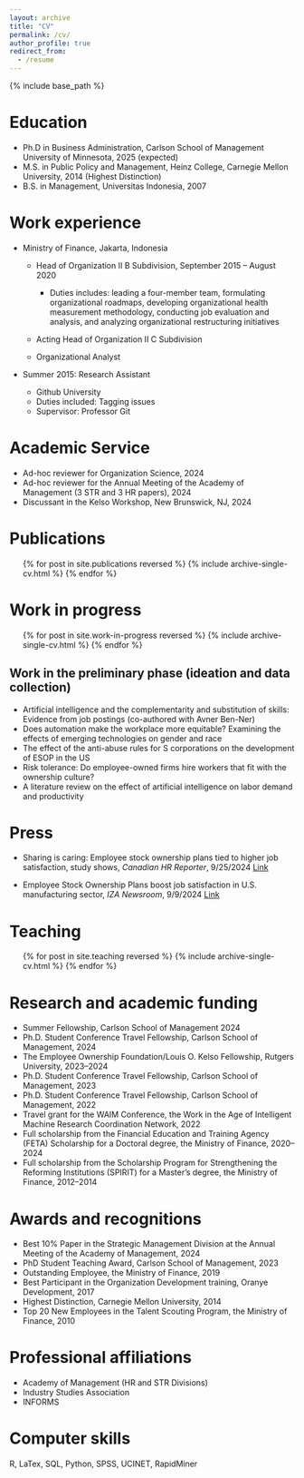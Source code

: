 ```yaml
---
layout: archive
title: "CV"
permalink: /cv/
author_profile: true
redirect_from:
  - /resume
---
```


{% include base_path %}

Education
======
* Ph.D in Business Administration, Carlson School of Management University of Minnesota, 2025 (expected)
* M.S. in Public Policy and Management, Heinz College, Carnegie Mellon University, 2014 (Highest Distinction)
* B.S. in Management, Universitas Indonesia, 2007

Work experience
======
* Ministry of Finance, Jakarta, Indonesia
  * Head of Organization II B Subdivision, September 2015 – August 2020
    * Duties includes: leading a four-member team, formulating organizational roadmaps, developing organizational health measurement methodology, conducting job evaluation and analysis, and analyzing organizational restructuring initiatives

  * Acting Head of Organization II C Subdivision
  * Organizational Analyst

* Summer 2015: Research Assistant
  * Github University
  * Duties included: Tagging issues
  * Supervisor: Professor Git
  
Academic Service
======
* Ad-hoc reviewer for Organization Science, 2024
* Ad-hoc reviewer for the Annual Meeting of the Academy of Management (3 STR and 3 HR papers), 2024
* Discussant in the Kelso Workshop, New Brunswick, NJ, 2024

Publications
======
  <ul>{% for post in site.publications reversed %}
    {% include archive-single-cv.html %}
  {% endfor %}</ul>

Work in progress
======
  <ul>{% for post in site.work-in-progress reversed %}
    {% include archive-single-cv.html %}
  {% endfor %}</ul>

## Work in the preliminary phase (ideation and data collection)

* Artificial intelligence and the complementarity and substitution of skills: Evidence from job postings (co-authored with Avner Ben-Ner)
* Does automation make the workplace more equitable? Examining the effects of emerging technologies on gender and race
* The effect of the anti-abuse rules for S corporations on the development of ESOP in the US
* Risk tolerance: Do employee-owned firms hire workers that fit with the ownership culture?
* A literature review on the effect of artificial intelligence on labor demand and productivity

Press
======
* Sharing is caring: Employee stock ownership plans tied to higher job satisfaction, study shows,
*Canadian HR Reporter*, 9/25/2024 [Link](https://www.hrreporter.com/focus-areas/compensation-andbenefits/sharing-is-caring-employee-stock-ownership-plans-tied-to-higher-job-satisfaction-studyshows/388748)

* Employee Stock Ownership Plans boost job satisfaction in U.S. manufacturing sector, *IZA Newsroom*, 9/9/2024 [Link](https://newsroom.iza.org/en/archive/research/employee-stock-ownership-plans-boost-job-satisfaction-in-u-s-manufacturing-sector/)
  
Teaching
======
  <ul>{% for post in site.teaching reversed %}
    {% include archive-single-cv.html %}
  {% endfor %}</ul>
  
Research and academic funding
======
* Summer Fellowship, Carlson School of Management	2024
* Ph.D. Student Conference Travel Fellowship, Carlson School of Management, 2024
* The Employee Ownership Foundation/Louis O. Kelso Fellowship, Rutgers University, 2023–2024
* Ph.D. Student Conference Travel Fellowship, Carlson School of Management, 2023
* Ph.D. Student Conference Travel Fellowship, Carlson School of Management, 2022 
* Travel grant for the WAIM Conference, the Work in the Age of Intelligent Machine Research Coordination Network, 2022
* Full scholarship from the Financial Education and Training Agency (FETA) Scholarship for a Doctoral degree, the Ministry of Finance, 2020–2024
* Full scholarship from the Scholarship Program for Strengthening the Reforming Institutions (SPIRIT) for a Master’s degree, the Ministry of Finance, 2012–2014

Awards and recognitions
======
* Best 10% Paper in the Strategic Management Division at the Annual Meeting of the Academy of Management, 2024
* PhD Student Teaching Award, Carlson School of Management, 2023
* Outstanding Employee, the Ministry of Finance, 2019
* Best Participant in the Organization Development training, Oranye Development, 2017
* Highest Distinction, Carnegie Mellon University, 2014
* Top 20 New Employees in the Talent Scouting Program, the Ministry of Finance, 2010

Professional affiliations
======
* Academy of Management (HR and STR Divisions)
* Industry Studies Association
* INFORMS

Computer skills
======
R, LaTex, SQL, Python, SPSS, UCINET, RapidMiner
